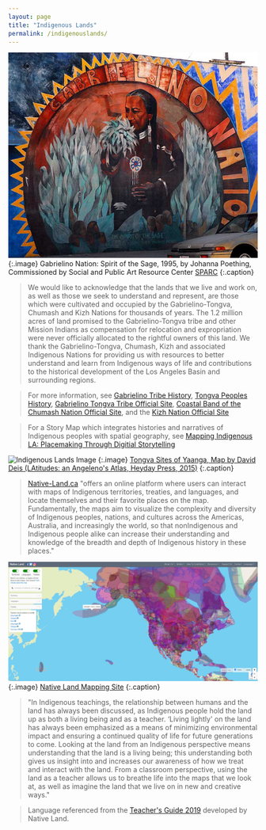 ```yaml
---
layout: page
title: "Indigenous Lands"
permalink: /indigenouslands/
---
```


![Indigenous Lands Image](assets/images/IndigenousLands_2.jpg)
{:.image}
Gabrielino Nation: Spirit of the Sage, 1995, by Johanna Poething, Commissioned by Social and Public Art Resource Center [SPARC](http://www.justabovesunset.com/200910/html/everyone_welcome.html)
{:.caption}

> We would like to acknowledge that the lands that we live and work on, as well as those we seek to understand and represent, are those which were cultivated and occupied by the Gabrielino-Tongva, Chumash and Kizh Nations for thousands of years. The 1.2 million acres of land promised to the Gabrielino-Tongva tribe and other Mission Indians as compensation for relocation and expropriation were never officially allocated to the rightful owners of this land. We thank the Gabrielino-Tongva, Chumash, Kizh and associated Indigenous Nations for providing us with resources to better understand and learn from Indigenous ways of life and contributions to the historical development of the Los Angeles Basin and surrounding regions. 

> For more information, see [Gabrielino Tribe History](https://gabrielinotribe.org/history/), [Tongva Peoples History](https://www.tongvapeople.org/), [Gabrielino Tongva Tribe Official Site](http://gabrielino-tongva.com/), [Coastal Band of the Chumash Nation Official Site](https://coastalbandofthechumashnation.weebly.com/), and the [Kizh Nation Official Site](https://gabrielenoindians.org/)

> For a Story Map which integrates histories and narratives of Indigenous peoples with spatial geography, see [Mapping Indigenous LA: Placemaking Through Digitial Storytelling](https://www.arcgis.com/apps/MapJournal/index.html?appid=a9e370db955a45ba99c52fb31f31f1fc#)

![Indigenous Lands Image](assets/images/yaanga-map.png)
{:.image}
[Tongva Sites of Yaanga, Map by David Deis (LAtitudes: an Angeleno's Atlas, Heyday Press, 2015)](https://decolonialatlas.wordpress.com/2017/07/26/tongva-sites-of-los-angeles/)
{:.caption}

> [Native-Land.ca](https://native-land.ca) "offers an online platform where users can interact with maps of Indigenous territories, treaties, and languages, and locate themselves and their favorite places on the map. Fundamentally, the maps aim to visualize the complexity and diversity of Indigenous peoples, nations, and cultures across the Americas, Australia, and increasingly the world, so that nonIndigenous and Indigenous people alike can increase their understanding and knowledge of the breadth and depth of Indigenous history in these places."

![Indigenous Lands Images](assets/images/IndigenousLands_3.jpg)
{:.image}
[Native Land Mapping Site](https://native-land.ca)
{:.caption}

> "In Indigenous teachings, the relationship between humans and the land has always been discussed, as Indigenous people hold the land up as both a living being and as a teacher. ‘Living lightly' on the land has always been emphasized as a means of minimizing environmental impact and ensuring a continued quality of life for future generations to come. Looking at the land from an Indigenous perspective means understanding that the land is a living being; this understanding both gives us insight into and increases our awareness of how we treat and interact with the land. From a classroom perspective, using the land as a teacher allows us to breathe life into the maps that we look at, as well as imagine the land that we live on in new and creative ways." 

> Language referenced from the [Teacher's Guide 2019](https://native-land.ca/wp/wp-content/uploads/2019/03/teacher_guide_2019_final.pdf) developed by Native Land. 
